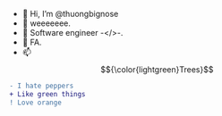 - 👋 Hi, I’m @thuongbignose
- 👀 weeeeeee.
- 🌱 Software engineer -</>-.
- 💞️ FA. 
- 📫 $${\color{lightgreen}Trees}$$  
<!---
ThomasHandlag/thuongbignose is a ✨ special ✨ repository because its `README.md` (this file) appears on your GitHub profile.
You can click the Preview link to take a look at your changes.
--->
```diff
- I hate peppers
+ Like green things
! Love orange
```
